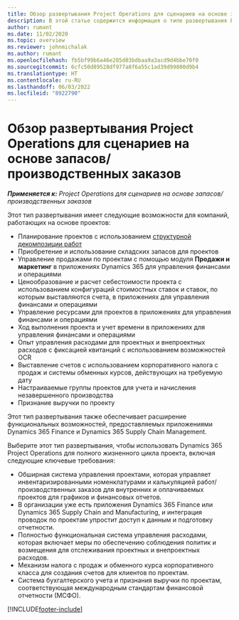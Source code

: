 ```yaml
---
title: Обзор развертывания Project Operations для сценариев на основе запасов/производственных заказов
description: В этой статье содержится информация о типе развертывания Project Operations для сценариев на основе ресурсов/производственных заказов.
author: rumant
ms.date: 11/02/2020
ms.topic: overview
ms.reviewer: johnmichalak
ms.author: rumant
ms.openlocfilehash: fb5bf99b6a46e285d03bdbaa9a3acd9d4bbe70f0
ms.sourcegitcommit: 6cfc50d89528df977a8f6a55c1ad39d99800d9b4
ms.translationtype: HT
ms.contentlocale: ru-RU
ms.lasthandoff: 06/03/2022
ms.locfileid: "8922790"
---
```

# <a name="project-operations-for-stockedproduction-based-scenarios-deployment-overview"></a>Обзор развертывания Project Operations для сценариев на основе запасов/производственных заказов

_**Применяется к:** Project Operations для сценариев на основе запасов/производственных заказов_


Этот тип развертывания имеет следующие возможности для компаний, работающих на основе проектов:

- Планирование проектов с использованием [структурной декомпозиции работ](work-breakdown-structures.md)
- Приобретение и использование складских запасов для проектов
- Управление продажами по проектам с помощью модуля **Продажи и маркетинг** в приложениях Dynamics 365 для управления финансами и операциями
- Ценообразование и расчет себестоимости проекта с использованием конфигураций стоимостных ставок и ставок, по которым выставляются счета, в приложениях для управления финансами и операциями
- Управление ресурсами для проектов в приложениях для управления финансами и операциями
- Ход выполнения проекта и учет времени в приложениях для управления финансами и операциями
- Опыт управления расходами для проектных и внепроектных расходов с фиксацией квитанций с использованием возможностей OCR
- Выставление счетов с использованием корпоративного налога с продаж и системы обменных курсов, действующих на требуемую дату
- Настраиваемые группы проектов для учета и начисления незавершенного производства
- Признание выручки по проекту

Этот тип развертывания также обеспечивает расширение функциональных возможностей, предоставляемых приложениями Dynamics 365 Finance и Dynamics 365 Supply Chain Management.

Выберите этот тип развертывания, чтобы использовать Dynamics 365 Project Operations для полного жизненного цикла проекта, включая следующие ключевые требования:

- Обширная система управления проектами, которая управляет инвентаризированными номенклатурами и калькуляцией работ/ производственных заказов для внутренних и оплачиваемых проектов для графиков и финансовых отчетов.
- В организации уже есть приложения Dynamics 365 Finance или Dynamics 365 Supply Chain and Manufacturing, и интеграция проводок по проектам упростит доступ к данным и подготовку отчетности.
- Полностью функциональная система управления расходами, которая включает меры по обеспечению соблюдения политик и возмещения для отслеживания проектных и внепроектных расходов.
- Механизм налога с продаж и обменного курса корпоративного класса для создания счетов для клиентов по проектам.
- Система бухгалтерского учета и признания выручки по проектам, соответствующая международным стандартам финансовой отчетности (МСФО).



[!INCLUDE[footer-include](../includes/footer-banner.md)]
